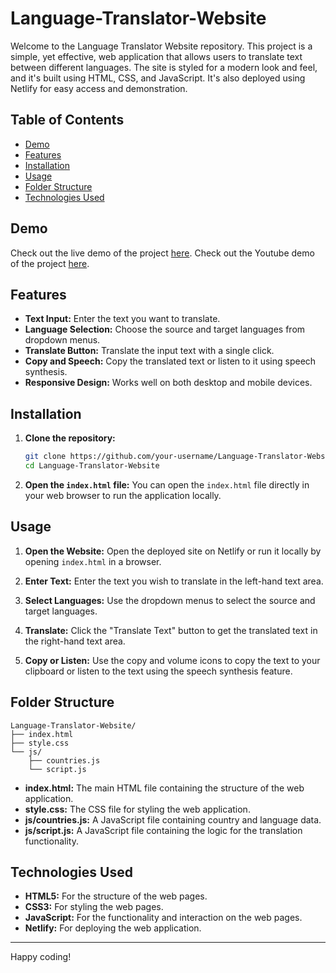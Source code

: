 # Language-Translator-Website

Welcome to the Language Translator Website repository. This project is a simple, yet effective, web application that allows users to translate text between different languages. The site is styled for a modern look and feel, and it's built using HTML, CSS, and JavaScript. It's also deployed using Netlify for easy access and demonstration.

## Table of Contents
- [Demo](#demo)
- [Features](#features)
- [Installation](#installation)
- [Usage](#usage)
- [Folder Structure](#folder-structure)
- [Technologies Used](#technologies-used)

## Demo

Check out the live demo of the project [here](https://harinilanguagetranslator.netlify.app/).
Check out the Youtube demo of the project [here](https://www.youtube.com/shorts/5soTSg7nVQc).

## Features
- **Text Input:** Enter the text you want to translate.
- **Language Selection:** Choose the source and target languages from dropdown menus.
- **Translate Button:** Translate the input text with a single click.
- **Copy and Speech:** Copy the translated text or listen to it using speech synthesis.
- **Responsive Design:** Works well on both desktop and mobile devices.

## Installation

1. **Clone the repository:**
   ```bash
   git clone https://github.com/your-username/Language-Translator-Website.git
   cd Language-Translator-Website
   ```

2. **Open the `index.html` file:**
   You can open the `index.html` file directly in your web browser to run the application locally.

## Usage

1. **Open the Website:**
   Open the deployed site on Netlify or run it locally by opening `index.html` in a browser.

2. **Enter Text:**
   Enter the text you wish to translate in the left-hand text area.

3. **Select Languages:**
   Use the dropdown menus to select the source and target languages.

4. **Translate:**
   Click the "Translate Text" button to get the translated text in the right-hand text area.

5. **Copy or Listen:**
   Use the copy and volume icons to copy the text to your clipboard or listen to the text using the speech synthesis feature.

## Folder Structure

```
Language-Translator-Website/
├── index.html
├── style.css
└── js/
    ├── countries.js
    └── script.js
```

- **index.html:** The main HTML file containing the structure of the web application.
- **style.css:** The CSS file for styling the web application.
- **js/countries.js:** A JavaScript file containing country and language data.
- **js/script.js:** A JavaScript file containing the logic for the translation functionality.

## Technologies Used

- **HTML5:** For the structure of the web pages.
- **CSS3:** For styling the web pages.
- **JavaScript:** For the functionality and interaction on the web pages.
- **Netlify:** For deploying the web application.

---

Happy coding!
